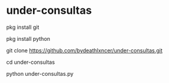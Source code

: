 # under-consultas

pkg install git

pkg install python

git clone https://github.com/bydeathlxncer/under-consultas.git

cd under-consultas

python under-consultas.py
